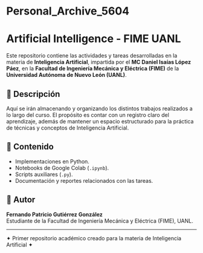 # Personal_Archive_5604
# Artificial Intelligence - FIME UANL  

Este repositorio contiene las actividades y tareas desarrolladas en la materia de **Inteligencia Artificial**, impartida por el **MC Daniel Isaías López Páez**, en la **Facultad de Ingeniería Mecánica y Eléctrica (FIME)** de la **Universidad Autónoma de Nuevo León (UANL)**.  

## 📌 Descripción  
Aquí se irán almacenando y organizando los distintos trabajos realizados a lo largo del curso. El propósito es contar con un registro claro del aprendizaje, además de mantener un espacio estructurado para la práctica de técnicas y conceptos de Inteligencia Artificial.  

## 📂 Contenido  
- Implementaciones en Python.  
- Notebooks de Google Colab (`.ipynb`).  
- Scripts auxiliares (`.py`).  
- Documentación y reportes relacionados con las tareas.  

## 👤 Autor  
**Fernando Patricio Gutiérrez González**  
Estudiante de la Facultad de Ingeniería Mecánica y Eléctrica (FIME), UANL.  

---
✦ Primer repositorio académico creado para la materia de Inteligencia Artificial ✦
